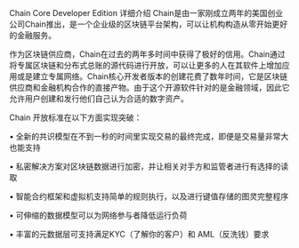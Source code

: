 Chain Core Developer Edition 详细介绍
Chain是由一家刚成立两年的美国创业公司Chain推出，是一个企业级的区块链平台架构，可以让机构构造从零开始更好的金融服务。

作为区块链供应商，Chain在过去的两年多时间中获得了极好的信用。Chain通过将专属区块链和分布式总账的源代码进行开放，可以让更多的人在其软件上增加应用或是建立专属网络。Chain核心开发者版本的创建花费了数年时间，它是区块链供应商和金融机构合作的直接产物。由于这个开源软件针对的是金融领域，因此它允许用户创建和发行他们自己认为合适的数字资产。

Chain 开放标准在以下方面实现突破：

• 全新的共识模型在不到一秒的时间里实现交易的最终完成，即便是交易量非常大也能支持

• 私密解决方案对区块链数据进行加密，并让相关对手方和监管者进行有选择的读取

• 智能合约框架和虚拟机支持简单的规则执行，以及进行键值存储的图灵完整程序

• 可伸缩的数据模型可以为网络参与者降低运行负荷

• 丰富的元数据层可支持满足KYC（了解你的客户）和 AML（反洗钱）要求
